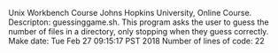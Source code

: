 Unix Workbench Course
Johns Hopkins University, Online Course.
Descripton: guessinggame.sh. This program asks the user to guess the number of files in a directory, only stopping when they guess correctly.
Make date: 
Tue Feb 27 09:15:17 PST 2018
Number of lines of code: 
22
